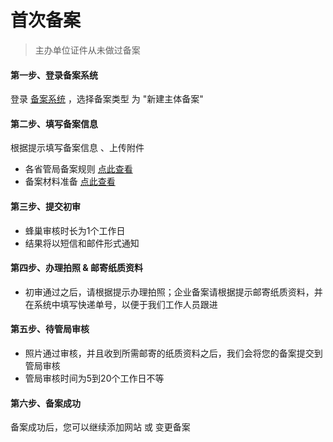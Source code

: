 # 首次备案

> 主办单位证件从未做过备案

#### 第一步、登录备案系统
登录 [备案系统][1] ，选择备案类型 为 "新建主体备案"

#### 第二步、填写备案信息
根据提示填写备案信息 、上传附件

* 各省管局备案规则 [点此查看](http://support.c.163.com/md.html#!网站服务/备案系统/各省管局规则/北京地区.md)
* 备案材料准备 [点此查看](http://support.c.163.com/md.html#!网站服务/备案系统/备案基础知识/备案材料准备.md)

#### 第三步、提交初审

* 蜂巢审核时长为1个工作日
* 结果将以短信和邮件形式通知

#### 第四步、办理拍照 & 邮寄纸质资料
* 初审通过之后，请根据提示办理拍照；企业备案请根据提示邮寄纸质资料，并在系统中填写快递单号，以便于我们工作人员跟进

#### 第五步、待管局审核
* 照片通过审核，并且收到所需邮寄的纸质资料之后，我们会将您的备案提交到管局审核
* 管局审核时间为5到20个工作日不等

#### 第六步、备案成功
备案成功后，您可以继续添加网站 或 变更备案


  [1]: http://icp.c.163.com/